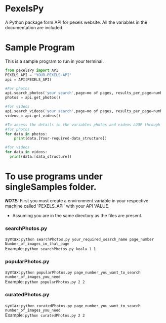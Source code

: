 # PexelsPy
A Python package form API for pexels website. All the variables in the documentation are included.

# Sample Program
This is a sample program to run in your terminal.
```python
from pexelsPy import API
PEXELS_API = "YOUR-PEXELS-API"
api = API(PEXELS_API)

#For photos
api.search_photos('your search',page=no of pages, results_per_page=number)    
photos = api.get_photos()

#for videos
api.search_videos('your search',page=no of pages, results_per_page=number)
videos = api.get_videos()

#To access the details in the variables photos and videos LOOP through the variable
#for photos
for data in photos:
	print(data.[Your-required-data_structure])

#for videos
for data in videos:
  print(data.[data_structure])
```

# To use programs under singleSamples folder.

**_NOTE:_** First you must create a environment variable in your respective machine called 'PEXELS_API' with your API VALUE.

- Assuming you are in the same directory as the files are present.

### searchPhotos.py
syntax: ```python searchPhotos.py your_required_search_name page_number Number_of_images_in_that_page```\
Example: ```python searchPhotos.py koala 1 1```

### popularPhotos.py
syntax: ```python popularPhotos.py page_number_you_want_to_search number_of_images_you_need```\
Example: ```python popularPhotos.py 2 2```

### curatedPhotos.py
syntax: ```python curatedPhotos.py page_number_you_want_to_search number_of_images_you_need```\
Example: ```python curatedPhotos.py 2 2```


